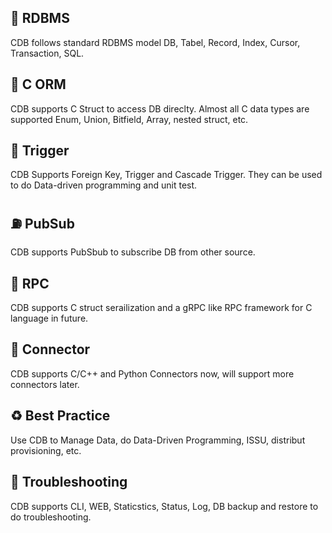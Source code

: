 ## 🌈 RDBMS
CDB follows standard RDBMS model DB, Tabel, Record, Index, Cursor, Transaction, SQL.

## 🚊 C ORM
CDB supports C Struct to access DB direclty. Almost all C data types are supported Enum, Union, Bitfield, Array, nested struct, etc.

## 🚀 Trigger
CDB Supports Foreign Key, Trigger and Cascade Trigger. They can be used to do Data-driven programming and unit test.

## ⛽ PubSub
CDB supports PubSbub to subscribe DB from other source.

## 💮 RPC
CDB supports C struct serailization and a gRPC like RPC framework for C language in future.

## 🔱 Connector
CDB supports C/C++ and Python Connectors now, will support more connectors later.

## ♻️ Best Practice
Use CDB to Manage Data, do Data-Driven Programming, ISSU, distribut provisioning, etc.

## 🌄 Troubleshooting
CDB supports CLI, WEB, Staticstics, Status, Log, DB backup and restore to do troubleshooting.